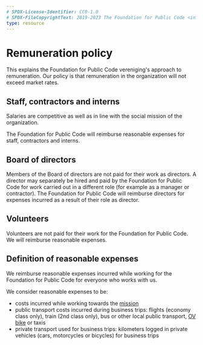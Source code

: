 ```yaml
---
# SPDX-License-Identifier: CC0-1.0
# SPDX-FileCopyrightText: 2019-2023 The Foundation for Public Code <info@publiccode.net>
type: resource
---
```


# Remuneration policy

This explains the Foundation for Public Code vereniging's approach to remuneration. Our policy is that remuneration in the organization will not exceed market rates.

## Staff, contractors and interns

Salaries are competitive as well as in line with the social mission of the organization.

The Foundation for Public Code will reimburse reasonable expenses for staff, contractors and interns.

## Board of directors

Members of the Board of directors are not paid for their work as directors. A director may separately be hired and paid by the Foundation for Public Code for work carried out in a different role (for example as a manager or contractor). The Foundation for Public Code will reimburse directors for expenses incurred as a result of their role as director.

## Volunteers

Volunteers are not paid for their work for the Foundation for Public Code. We will reimburse reasonable expenses.

## Definition of reasonable expenses

We reimburse reasonable expenses incurred while working for the Foundation for Public Code for everyone who works with us.

We consider reasonable expenses to be:

* costs incurred while working towards the [mission](mission.md)
* public transport costs incurred during business trips: flights (economy class only), train (2nd class only), bus or other local public transport, [OV bike](https://www.ns.nl/en/door-to-door/ov-fiets) or taxis
* private transport used for business trips: kilometers logged in private vehicles (cars, motorcycles or bicycles) for business trips
